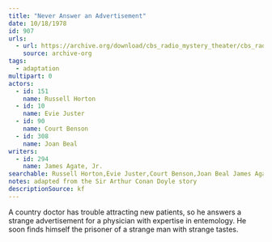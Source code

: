 ```yaml
---
title: "Never Answer an Advertisement"
date: 10/18/1978
id: 907
urls: 
  - url: https://archive.org/download/cbs_radio_mystery_theater/cbs_radio_mystery_theater-0901-0950.zip/cbs_radio_mystery_theater-0901-0950%2Fcbsrmt_0907_never_answer_an_advertisement.mp3
    source: archive-org
tags: 
  - adaptation
multipart: 0
actors:  
  - id: 151
    name: Russell Horton  
  - id: 10
    name: Evie Juster  
  - id: 90
    name: Court Benson  
  - id: 308
    name: Joan Beal
writers:  
  - id: 294
    name: James Agate, Jr.
searchable: Russell Horton,Evie Juster,Court Benson,Joan Beal James Agate, Jr.
notes: adapted from the Sir Arthur Conan Doyle story
descriptionSource: kf
---
```

A country doctor has trouble attracting new patients, so he answers a strange advertisement for a physician with expertise in entemology. He soon finds himself the prisoner of a strange man with strange tastes.